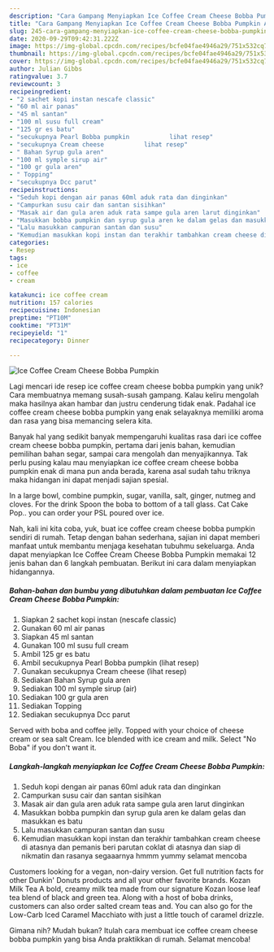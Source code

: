 ```yaml
---
description: "Cara Gampang Menyiapkan Ice Coffee Cream Cheese Bobba Pumpkin Anti Gagal"
title: "Cara Gampang Menyiapkan Ice Coffee Cream Cheese Bobba Pumpkin Anti Gagal"
slug: 245-cara-gampang-menyiapkan-ice-coffee-cream-cheese-bobba-pumpkin-anti-gagal
date: 2020-09-29T09:42:31.222Z
image: https://img-global.cpcdn.com/recipes/bcfe04fae4946a29/751x532cq70/ice-coffee-cream-cheese-bobba-pumpkin-foto-resep-utama.jpg
thumbnail: https://img-global.cpcdn.com/recipes/bcfe04fae4946a29/751x532cq70/ice-coffee-cream-cheese-bobba-pumpkin-foto-resep-utama.jpg
cover: https://img-global.cpcdn.com/recipes/bcfe04fae4946a29/751x532cq70/ice-coffee-cream-cheese-bobba-pumpkin-foto-resep-utama.jpg
author: Julian Gibbs
ratingvalue: 3.7
reviewcount: 3
recipeingredient:
- "2 sachet kopi instan nescafe classic"
- "60 ml air panas"
- "45 ml santan"
- "100 ml susu full cream"
- "125 gr es batu"
- "secukupnya Pearl Bobba pumpkin           lihat resep"
- "secukupnya Cream cheese           lihat resep"
- " Bahan Syrup gula aren"
- "100 ml symple sirup air"
- "100 gr gula aren"
- " Topping"
- "secukupnya Dcc parut"
recipeinstructions:
- "Seduh kopi dengan air panas 60ml aduk rata dan dinginkan"
- "Campurkan susu cair dan santan sisihkan"
- "Masak air dan gula aren aduk rata sampe gula aren larut dinginkan"
- "Masukkan bobba pumpkin dan syrup gula aren ke dalam gelas dan masukkan es batu"
- "Lalu masukkan campuran santan dan susu"
- "Kemudian masukkan kopi instan dan terakhir tambahkan cream cheese di atasnya dan pemanis beri parutan coklat di atasnya dan siap di nikmatin dan rasanya segaaarnya hmmm yummy selamat mencoba"
categories:
- Resep
tags:
- ice
- coffee
- cream

katakunci: ice coffee cream 
nutrition: 157 calories
recipecuisine: Indonesian
preptime: "PT10M"
cooktime: "PT31M"
recipeyield: "1"
recipecategory: Dinner

---
```



![Ice Coffee Cream Cheese Bobba Pumpkin](https://img-global.cpcdn.com/recipes/bcfe04fae4946a29/751x532cq70/ice-coffee-cream-cheese-bobba-pumpkin-foto-resep-utama.jpg)

Lagi mencari ide resep ice coffee cream cheese bobba pumpkin yang unik? Cara membuatnya memang susah-susah gampang. Kalau keliru mengolah maka hasilnya akan hambar dan justru cenderung tidak enak. Padahal ice coffee cream cheese bobba pumpkin yang enak selayaknya memiliki aroma dan rasa yang bisa memancing selera kita.

Banyak hal yang sedikit banyak mempengaruhi kualitas rasa dari ice coffee cream cheese bobba pumpkin, pertama dari jenis bahan, kemudian pemilihan bahan segar, sampai cara mengolah dan menyajikannya. Tak perlu pusing kalau mau menyiapkan ice coffee cream cheese bobba pumpkin enak di mana pun anda berada, karena asal sudah tahu triknya maka hidangan ini dapat menjadi sajian spesial.

In a large bowl, combine pumpkin, sugar, vanilla, salt, ginger, nutmeg and cloves. For the drink Spoon the boba to bottom of a tall glass. Cat Cake Pop.. you can order your PSL poured over ice.


Nah, kali ini kita coba, yuk, buat ice coffee cream cheese bobba pumpkin sendiri di rumah. Tetap dengan bahan sederhana, sajian ini dapat memberi manfaat untuk membantu menjaga kesehatan tubuhmu sekeluarga. Anda dapat menyiapkan Ice Coffee Cream Cheese Bobba Pumpkin memakai 12 jenis bahan dan 6 langkah pembuatan. Berikut ini cara dalam menyiapkan hidangannya.

<!--inarticleads1-->

##### Bahan-bahan dan bumbu yang dibutuhkan dalam pembuatan Ice Coffee Cream Cheese Bobba Pumpkin:

1. Siapkan 2 sachet kopi instan (nescafe classic)
1. Gunakan 60 ml air panas
1. Siapkan 45 ml santan
1. Gunakan 100 ml susu full cream
1. Ambil 125 gr es batu
1. Ambil secukupnya Pearl Bobba pumpkin           (lihat resep)
1. Gunakan secukupnya Cream cheese           (lihat resep)
1. Sediakan  Bahan Syrup gula aren
1. Sediakan 100 ml symple sirup (air)
1. Sediakan 100 gr gula aren
1. Sediakan  Topping
1. Sediakan secukupnya Dcc parut


Served with boba and coffee jelly. Topped with your choice of cheese cream or sea salt Cream. Ice blended with ice cream and milk. Select &#34;No Boba&#34; if you don&#39;t want it. 

<!--inarticleads2-->

##### Langkah-langkah menyiapkan Ice Coffee Cream Cheese Bobba Pumpkin:

1. Seduh kopi dengan air panas 60ml aduk rata dan dinginkan
1. Campurkan susu cair dan santan sisihkan
1. Masak air dan gula aren aduk rata sampe gula aren larut dinginkan
1. Masukkan bobba pumpkin dan syrup gula aren ke dalam gelas dan masukkan es batu
1. Lalu masukkan campuran santan dan susu
1. Kemudian masukkan kopi instan dan terakhir tambahkan cream cheese di atasnya dan pemanis beri parutan coklat di atasnya dan siap di nikmatin dan rasanya segaaarnya hmmm yummy selamat mencoba


Customers looking for a vegan, non-dairy version. Get full nutrition facts for other Dunkin&#39; Donuts products and all your other favorite brands. Kozan Milk Tea A bold, creamy milk tea made from our signature Kozan loose leaf tea blend of black and green tea. Along with a host of boba drinks, customers can also order salted cream teas and. You can also go for the Low-Carb Iced Caramel Macchiato with just a little touch of caramel drizzle. 

Gimana nih? Mudah bukan? Itulah cara membuat ice coffee cream cheese bobba pumpkin yang bisa Anda praktikkan di rumah. Selamat mencoba!
